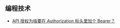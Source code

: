 ## 编程技术

* [API 授权为啥要在 Authorization 标头里加个 Bearer？](API%20授权为啥要在%20Authorization%20标头里加个%20Bearer.md)